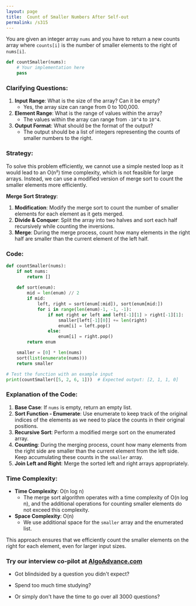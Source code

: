 ```yaml
---
layout: page
title:  Count of Smaller Numbers After Self-out
permalink: /s315
---
```

You are given an integer array `nums` and you have to return a new counts array where `counts[i]` is the number of smaller elements to the right of `nums[i]`.

```python
def countSmaller(nums):
    # Your implementation here
    pass
```

### Clarifying Questions:
1. **Input Range**: What is the size of the array? Can it be empty? 
   - Yes, the array size can range from 0 to 100,000.
2. **Element Range**: What is the range of values within the array?
   - The values within the array can range from `-10^4` to `10^4`.
3. **Output Format**: What should be the format of the output?
   - The output should be a list of integers representing the counts of smaller numbers to the right.

### Strategy:
To solve this problem efficiently, we cannot use a simple nested loop as it would lead to an O(n²) time complexity, which is not feasible for large arrays. Instead, we can use a modified version of merge sort to count the smaller elements more efficiently.

**Merge Sort Strategy**:
1. **Modification**: Modify the merge sort to count the number of smaller elements for each element as it gets merged.
2. **Divide & Conquer**: Split the array into two halves and sort each half recursively while counting the inversions.
3. **Merge**: During the merge process, count how many elements in the right half are smaller than the current element of the left half.

### Code:

```python
def countSmaller(nums):
    if not nums:
        return []
    
    def sort(enum):
        mid = len(enum) // 2
        if mid:
            left, right = sort(enum[:mid]), sort(enum[mid:])
            for i in range(len(enum)-1, -1, -1):
                if not right or left and left[-1][1] > right[-1][1]:
                    smaller[left[-1][0]] += len(right)
                    enum[i] = left.pop()
                else:
                    enum[i] = right.pop()
        return enum

    smaller = [0] * len(nums)
    sort(list(enumerate(nums)))
    return smaller

# Test the function with an example input
print(countSmaller([5, 2, 6, 1]))  # Expected output: [2, 1, 1, 0]
```

### Explanation of the Code:
1. **Base Case**: If `nums` is empty, return an empty list.
2. **Sort Function - Enumerate**: Use enumerate to keep track of the original indices of the elements as we need to place the counts in their original positions.
3. **Recursive Sort**: Perform a modified merge sort on the enumerated array.
4. **Counting**: During the merging process, count how many elements from the right side are smaller than the current element from the left side. Keep accumulating these counts in the `smaller` array.
5. **Join Left and Right**: Merge the sorted left and right arrays appropriately.

### Time Complexity:
- **Time Complexity**: O(n log n)
  - The merge sort algorithm operates with a time complexity of O(n log n), and the additional operations for counting smaller elements do not exceed this complexity.
- **Space Complexity**: O(n)
  - We use additional space for the `smaller` array and the enumerated list.

This approach ensures that we efficiently count the smaller elements on the right for each element, even for larger input sizes.


### Try our interview co-pilot at [AlgoAdvance.com](https://algoAdvance.com)

- Got blindsided by a question you didn't expect?

- Spend too much time studying?

- Or simply don't have the time to go over all 3000 questions?

